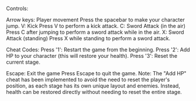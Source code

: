 Controls:

Arrow keys: Player movement
Press the spacebar to make your character jump.
V: Kick
Press V to perform a kick attack.
C: Sword Attack (in the air)
Press C after jumping to perform a sword attack while in the air.
X: Sword Attack (standing)
Press X while standing to perform a sword attack.

Cheat Codes:
Press '1': Restart the game from the beginning.
Press '2': Add HP to your character (this will restore your health).
Press '3': Reset the current stage.

Escape: Exit the game
Press Escape to quit the game.
Note: The "Add HP" cheat has been implemented to avoid the need to reset the player's position, as each stage has its own unique layout and enemies. Instead, health can be restored directly without needing to reset the entire stage.
